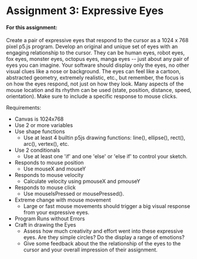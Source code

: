 # Assignment 3: Expressive Eyes

#### For this assignment:

Create a pair of expressive eyes that respond to the cursor as a 1024 x 768 pixel p5.js program. Develop an original and unique set of eyes with an engaging relationship to the cursor. They can be human eyes, robot eyes, fox eyes, monster eyes, octopus eyes, manga eyes -- just about any pair of eyes you can imagine. Your software should display only the eyes, no other visual clues like a nose or background. The eyes can feel like a cartoon, abstracted geometry, extremely realistic, etc., but remember, the focus is on how the eyes respond, not just on how they look. Many aspects of the mouse location and its rhythm can be used (state, position, distance, speed, orientation). Make sure to include a specific response to mouse clicks.

Requirements:
  - Canvas is 1024x768
  - Use 2 or more variables
  - Use shape functions
    - Use at least 4 builtin p5js drawing functions: line(), ellipse(), rect(), arc(), vertex(), etc.
  - Use 2 conditionals
    - Use at least one 'if' and one 'else' or 'else if' to control your sketch.
  - Responds to mouse position
    - Use mouseX and mouseY
  - Responds to mouse velocity
    - Calculate velocity using pmouseX and pmouseY
  - Responds to mouse click
    - Use mouseIsPressed or mousePressed().
  - Extreme change with mouse movement
    - Large or fast mouse movements should trigger a big visual response from your expressive eyes.
  - Program Runs without Errors
  - Craft in drawing the Eyes
    - Assess how much creativity and effort went into these expressive eyes. Are they simple circles? Do the display a range of emotions?
    - Give some feedback about the the relationship of the eyes to the cursor and your overall impression of their assignment.
